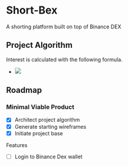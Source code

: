 # Short-Bex
A shorting platform built on top of Binance DEX

## Project Algorithm

Interest is calculated with the following formula.

- <img src="https://latex.codecogs.com/gif.latex?A%20%3D%20P%20%281&plus;rt%29" />

## Roadmap

### Minimal Viable Product

- [x] Architect project algorithm
- [x] Generate starting wireframes
- [x] Initiate project base

Features
- [ ] Login to Binance Dex wallet

